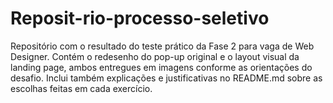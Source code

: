 # Reposit-rio-processo-seletivo
Repositório com o resultado do teste prático da Fase 2 para vaga de Web Designer. Contém o redesenho do pop-up original e o layout visual da landing page, ambos entregues em imagens conforme as orientações do desafio. Inclui também explicações e justificativas no README.md sobre as escolhas feitas em cada exercício.
